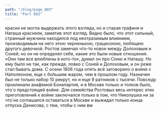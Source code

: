 ```yaml
---
path: "/blog/page_803"
title: "Part 803"
---
```


краски не могла выдержать этого взгляда, но и старая графиня и Наташа краснели, заметив этот взгляд.
Видно было, что этот сильный, странный мужчина находился под неотразимым влиянием, производимым на него этою черненькою, грациозною, любящею другого девочкой.
Ростов замечал что-то новое между Долоховым и Соней; но он не определял себе, какие это были новые отношения. «Они там все влюблены в кого-то», думал он про Соню и Наташу. Но ему было не так, как прежде, ловко с Соней и Долоховым, и он реже стал бывать дома.
С осени 1806 года опять всё заговорило о войне с Наполеоном, еще с бо̀льшим жаром, чем в прошлом году. Назначен был не только набор 10 рекрут, но и еще 9 ратников с тысячи. Повсюду проклинали анафемой Бонапартия, и в Москве только и толков было, что́ о предстоящей войне. Для семейства Ростовых весь интерес этих приготовлений к войне заключался только в том, что Николушка ни за что́ не соглашался оставаться в Москве и выжидал только конца отпуска Денисова, с тем, чтобы с ним вм
